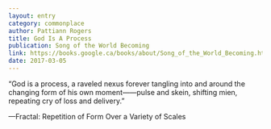 ```yaml
---
layout: entry
category: commonplace
author: Pattiann Rogers
title: God Is A Process
publication: Song of the World Becoming
link: https://books.google.ca/books/about/Song_of_the_World_Becoming.html?id=LDxbAAAAMAAJ
date: 2017-03-05
---
```


“God is a process, a raveled nexus
forever tangling into and around the changing
form of his own moment——pulse and skein,
shifting mien, repeating cry
of loss and delivery.”


—Fractal: Repetition of Form Over a Variety of Scales